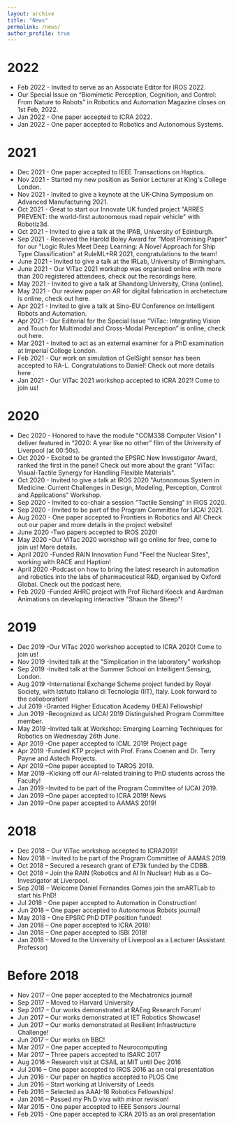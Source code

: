 ```yaml
---
layout: archive
title: "News"
permalink: /news/
author_profile: true
---
```


# 2022
* Feb 2022 - Invited to serve as an Associate Editor for IROS 2022.
* Our Special Issue on “Biomimetic Perception, Cognition, and Control: From Nature to Robots” in Robotics and Automation Magazine closes on 1st Feb, 2022.
* Jan 2022 - One paper accepted to ICRA 2022.
* Jan 2022 - One paper accepted to Robotics and Autonomous Systems.

# 2021
* Dec 2021 - One paper accepted to IEEE Transactions on Haptics.
* Nov 2021 - Started my new position as Senior Lecturer at King's College London.
* Nov 2021 - Invited to give a keynote at the UK-China Symposium on Advanced Manufacturing 2021.
* Oct 2021 - Great to start our Innovate UK funded project "ARRES PREVENT: the world-first autonomous road repair vehicle" with Robotiz3d.
* Oct 2021 - Invited to give a talk at the IPAB, University of Edinburgh.
* Sep 2021 - Received the Harold Boley Award for “Most Promising Paper” for our "Logic Rules Meet Deep Learning: A Novel Approach for Ship Type Classification" at RuleML+RR 2021, congratulations to the team!
* June 2021 - Invited to give a talk at the IRLab, University of Birmingham.
* June 2021 - Our ViTac 2021 workshop was organised online with more than 200 registered attendees, check out the recordings here.
* May 2021 - Invited to give a talk at Shandong University, China (online).
* May 2021 - Our review paper on AR for digital fabrication in archetecture is online, check out here.
* Apr 2021 - Invited to give a talk at Sino-EU Conference on Intelligent Robots and Automation.
* Apr 2021 - Our Editorial for the Special Issue “ViTac: Integrating Vision and Touch for Multimodal and Cross-Modal Perception” is online, check out here.
* Mar 2021 - Invited to act as an external examiner for a PhD examination at Imperial College London.
* Feb 2021 - Our work on simulation of GelSight sensor has been accepted to RA-L. Congratulations to Daniel! Check out more details here .
* Jan 2021 - Our ViTac 2021 workshop accepted to ICRA 2021! Come to join us!

# 2020
* Dec 2020 - Honored to have the module "COM338 Computer Vision" I deliver featured in “2020: A year like no other” film of the University of Liverpool (at 00:50s).
* Oct 2020 - Excited to be granted the EPSRC New Investigator Award, ranked the first in the panel! Check out more about the grant "ViTac: Visual-Tactile Synergy for Handling Flexible Materials".
* Oct 2020 - Invited to give a talk at IROS 2020 "Autonomous System in Medicine: Current Challenges in Design, Modeling, Perception, Control and Applications" Workshop.
* Sep 2020 - Invited to co-chair a session "Tactile Sensing" in IROS 2020.
* Sep 2020 - Invited to be part of the Program Committee for IJCAI 2021.
* Aug 2020 - One paper accepted to Frontiers in Robotics and AI! Check out our paper and more details in the project website!
* June 2020 -Two papers accepted to IROS 2020!
* May 2020 -Our ViTac 2020 workshop will go online for free, come to join us! More details.
* April 2020 -Funded RAIN Innovation Fund "Feel the Nuclear Sites", working with RACE and Haption!
* April 2020 -Podcast on how to bring the latest research in automation and robotics into the labs of pharmaceutical R&D, organised by Oxford Global. Check out the podcast here.
* Feb 2020 -Funded AHRC project with Prof Richard Koeck and Aardman Animations on developing interactive "Shaun the Sheep"!

# 2019
* Dec 2019 -Our ViTac 2020 workshop accepted to ICRA 2020! Come to join us!
* Nov 2019 -Invited talk at the "Simplication in the laboratory" workshop
* Sep 2019 -Invited talk at the Summer School on Intelligent Sensing, London.
* Aug 2019 -International Exchange Scheme project funded by Royal Society, with Istituto Italiano di Tecnologia (IIT), Italy. Look forward to the colloboration!
* Jul 2019 -Granted Higher Education Academy (HEA) Fellowship!
* Jun 2019 -Recognized as IJCAI 2019 Distinguished Program Committee member.
* May 2019 -Invited talk at Workshop: Emerging Learning Techniques for Robotics on Wednesday 26th June.
* Apr 2019 -One paper accepted to ICML 2019! Project page
* Apr 2019 -Funded KTP project with Prof. Frans Coenen and Dr. Terry Payne and Astech Projects.
* Apr 2019 –One paper accepted to TAROS 2019.
* Mar 2019 –Kicking off our AI-related training to PhD students across the Faculty!
* Jan 2019 –Invited to be part of the Program Committee of IJCAI 2019.
* Jan 2019 –One paper accepted to ICRA 2019! News
* Jan 2019 –One paper accepted to AAMAS 2019!

# 2018
* Dec 2018 – Our ViTac workshop accepted to ICRA2019!
* Nov 2018 – Invited to be part of the Program Committee of AAMAS 2019.
* Oct 2018 – Secured a research grant of £73k funded by the CDBB.
* Oct 2018 – Join the RAIN (Robotics and AI In Nuclear) Hub as a Co-Investigator at Liverpool.
* Sep 2018 – Welcome Daniel Fernandes Gomes join the smARTLab to start his PhD!
* Jul 2018 - One paper accepted to Automation in Construction!
* Jun 2018 – One paper accepted to Autonomous Robots journal!
* May 2018 - One EPSRC PhD DTP position funded!
* Jan 2018 – One paper accepted to ICRA 2018!
* Jan 2018 – One paper accepted to ISBI 2018!
* Jan 2018 – Moved to the University of Liverpool as a Lecturer (Assistant Professor)

# Before 2018
* Nov 2017 – One paper accepted to the Mechatronics journal!
* Sep 2017 – Moved to Harvard University
* Sep 2017 – Our works demonstrated at RAEng Research Forum!
* Jun 2017 – Our works demonstrated at IET Robotics Showcase!
* Jun 2017 – Our works demonstrated at Resilient Infrastructure Challenge!
* Jun 2017 – Our works on BBC!
* Mar 2017 – One paper accepted to Neurocomputing
* Mar 2017 – Three papers accepted to ISARC 2017
* Aug 2016 – Research visit at CSAIL at MIT until Dec 2016
* Jul 2016 – One paper accepted to IROS 2016 as an oral presentation
* Jun 2016 - Our paper on haptics accepted to PLOS One
* Jun 2016 – Start working at University of Leeds
* Feb 2016 – Selected as AAAI-16 Robotics Fellowships!
* Jan 2016 – Passed my Ph.D viva with minor revision!
* Mar 2015 - One paper accepted to IEEE Sensors Journal
* Feb 2015 - One paper accepted to ICRA 2015 as an oral presentation
